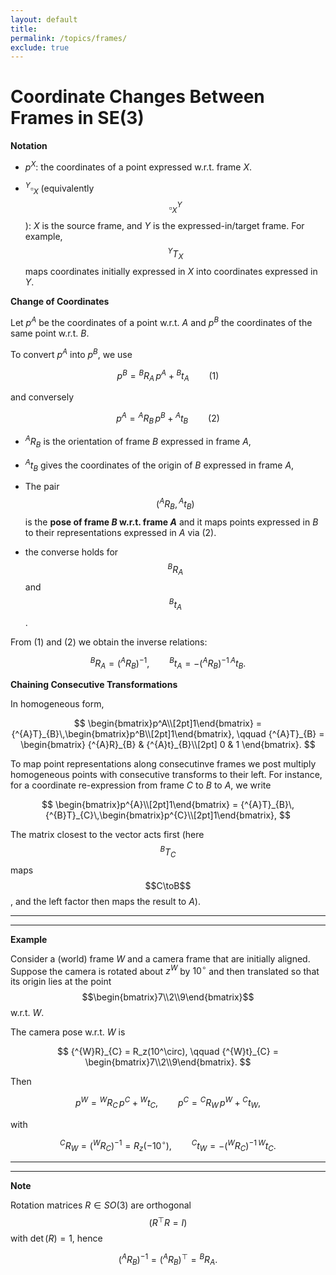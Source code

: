 ```yaml
---
layout: default
title: 
permalink: /topics/frames/
exclude: true
---
```


# Coordinate Changes Between Frames in SE(3)

$\textbf{Notation}$

- $p^X$: the coordinates of a point expressed w.r.t. frame $X$.

- ${^{Y}\square}_{X}$ (equivalently $$\square^Y_X$$): $X$ is the source frame, and $Y$ is the expressed-in/target frame. For example, $${^{Y}T}_{X}$$ maps coordinates initially expressed in $X$ into coordinates expressed in $Y$.

$\textbf{Change of Coordinates}$

Let $p^A$ be the coordinates of a point w.r.t. $A$ and $p^B$ the coordinates of the same point w.r.t. $B$.

To convert $p^A$ into $p^B$, we use

$$
p^B = {^{B}R}_{A}\,p^A + {^{B}t}_{A} \qquad (1)
$$

and conversely

$$
p^A = {^{A}R}_{B}\,p^B + {^{A}t}_{B} \qquad (2)
$$

- ${^{A}R}_{B}$ is the orientation of frame $B$ expressed in frame $A$,

- ${^{A}t}_{B}$ gives the coordinates of the origin of $B$ expressed in frame $A$,

- The pair $$({^{A}R}_{B},{^{A}t}_{B})$$ is the **pose of frame $B$ w.r.t. frame $A$** and it maps points expressed in $B$ to their representations expressed in $A$ via (2).

- the converse holds for $${^{B}R}_{A}$$ and $${^{B}t}_{A}$$.

From $(1)$ and $(2)$ we obtain the inverse relations:

$$
{^{B}R}_{A} = ({^{A}R}_{B})^{-1}, \qquad
{^{B}t}_{A} = -({^{A}R}_{B})^{-1}\,{^{A}t}_{B}.
$$

$\textbf{Chaining Consecutive Transformations}$

In homogeneous form,

$$
\begin{bmatrix}p^A\\[2pt]1\end{bmatrix}
= {^{A}T}_{B}\,\begin{bmatrix}p^B\\[2pt]1\end{bmatrix},
\qquad
{^{A}T}_{B} =
\begin{bmatrix}
{^{A}R}_{B} & {^{A}t}_{B}\\[2pt]
0 & 1
\end{bmatrix}.
$$

To map point representations along consecutinve frames we post multiply homogeneous points with consecutive transforms to their left. For instance, for a coordinate re-expression from frame $C$ to $B$ to $A$, we write

$$
\begin{bmatrix}p^{A}\\[2pt]1\end{bmatrix}
= {^{A}T}_{B}\,{^{B}T}_{C}\,\begin{bmatrix}p^{C}\\[2pt]1\end{bmatrix},
$$

The matrix closest to the vector acts first (here $${^{B}T}_{C}$$ maps $$C\toB$$, and the left factor then maps the result to $A$).

---
---
$\textbf{Example}$

Consider a (world) frame $W$ and a camera frame that are initially aligned. Suppose the camera is rotated about $z^W$ by $10^\circ$ and then translated so that its origin lies at the point $$\begin{bmatrix}7\\2\\9\end{bmatrix}$$ w.r.t. $W$.


The camera pose w.r.t. $W$ is

$$
{^{W}R}_{C} = R_z(10^\circ), \qquad
{^{W}t}_{C} =
\begin{bmatrix}7\\2\\9\end{bmatrix}.
$$

Then

$$
p^W = {^{W}R}_{C}\,p^C + {^{W}t}_{C},
\qquad
p^C = {^{C}R}_{W}\,p^W + {^{C}t}_{W},
$$

with

$$
{^{C}R}_{W} = ({^{W}R}_{C})^{-1} = R_z(-10^\circ), \qquad
{^{C}t}_{W} = -({^{W}R}_{C})^{-1}\,{^{W}t}_{C}.
$$

---
---
$\textbf{Note}$

Rotation matrices $R \in SO(3)$ are orthogonal $$(R^\top R=I)$$ with $\det(R)=1$, hence

$$
({^{A}R}_{B})^{-1} = ({^{A}R}_{B})^\top = {^{B}R}_{A}.
$$

